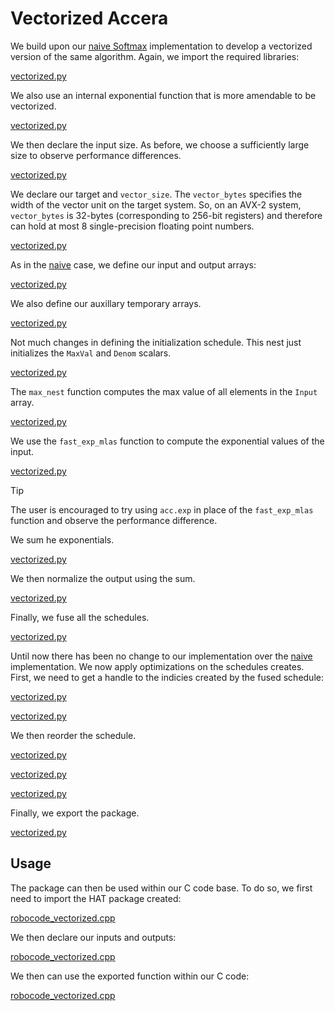 # Vectorized Accera

We build upon our [naive Softmax](naive.md) implementation to develop a vectorized version of the same algorithm.
Again, we import the required libraries:

[vectorized.py](vectorized.py ':include :type=code python :fragment=import-package')

We also use an internal exponential function that is more amendable to be vectorized.

[vectorized.py](vectorized.py ':include :type=code python :fragment=use-fast-exp')

We then declare the input size.
As before, we choose a sufficiently large size to observe performance differences.

[vectorized.py](vectorized.py ':include :type=code python :fragment=declare-input-length')

We declare our target and `vector_size`. 
The `vector_bytes` specifies the width of the vector unit on the target system.
So, on an AVX-2 system, `vector_bytes` is 32-bytes (corresponding to 256-bit registers) and therefore can hold at most 8 single-precision floating point numbers.

[vectorized.py](vectorized.py ':include :type=code python :fragment=declare-target-depdendent-params')

As in the [naive](naive.md) case, we define our input and output arrays:

[vectorized.py](vectorized.py ':include :type=code python :fragment=declare-input-output-arrays')

We also define our auxillary temporary arrays.

[vectorized.py](vectorized.py ':include :type=code python :fragment=declare-temp-arrays')

Not much changes in defining the initialization schedule.
This nest just initializes the `MaxVal` and `Denom` scalars.

[vectorized.py](vectorized.py ':include :type=code python :fragment=init')

The `max_nest` function computes the max value of all elements in the `Input` array.

[vectorized.py](vectorized.py ':include :type=code python :fragment=max')

We use the `fast_exp_mlas` function to compute the exponential values of the input.

[vectorized.py](vectorized.py ':include :type=code python :fragment=exp')


> [!TIP]
> The user is encouraged to try using `acc.exp` in place of the `fast_exp_mlas` function and observe the performance difference.

We sum he exponentials.

[vectorized.py](vectorized.py ':include :type=code python :fragment=accum')

We then normalize the output using the sum.

[vectorized.py](vectorized.py ':include :type=code python :fragment=divide')

Finally, we fuse all the schedules.

[vectorized.py](vectorized.py ':include :type=code python :fragment=fuse')

Until now there has been no change to our implementation over the [naive](naive.md) implementation.
We now apply optimizations on the schedules creates.
First, we need to get a handle to the indicies created by the fused schedule:

[vectorized.py](vectorized.py ':include :type=code python :fragment=fuse-indices')



[vectorized.py](vectorized.py ':include :type=code python :fragment=fused-schedule-split')

We then reorder the schedule.

[vectorized.py](vectorized.py ':include :type=code python :fragment=fused-schedule-reorder')

[vectorized.py](vectorized.py ':include :type=code python :fragment=fused-plan')

[vectorized.py](vectorized.py ':include :type=code python :fragment=fused-plan-unroll-vectorize')

Finally, we export the package.

[vectorized.py](vectorized.py ':include :type=code python :fragment=export-package')

## Usage

The package can then be used within our C code base.
To do so, we first need to import the HAT package created:

[robocode_vectorized.cpp](robocode_vectorized.cpp ':include :type=code cpp :fragment=import-hat')

We then declare our inputs and outputs:

[robocode_vectorized.cpp](robocode_vectorized.cpp ':include :type=code cpp :fragment=declare-io')

We then can use the exported function within our C code:

[robocode_vectorized.cpp](robocode_vectorized.cpp ':include :type=code cpp :fragment=use-function')


